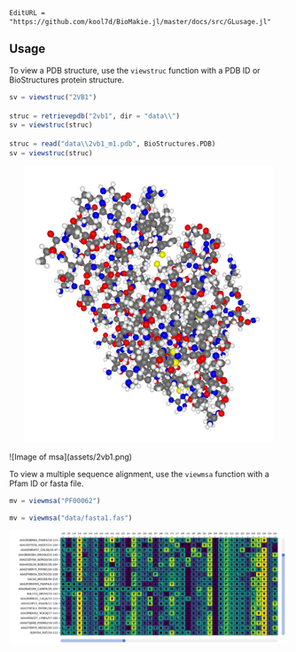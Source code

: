 ```@meta
EditURL = "https://github.com/kool7d/BioMakie.jl/master/docs/src/GLusage.jl"
```

## Usage

To view a PDB structure, use the `viewstruc` function with a PDB ID or BioStructures protein structure.
```julia
sv = viewstruc("2VB1")

struc = retrievepdb("2vb1", dir = "data\\")
sv = viewstruc(struc)

struc = read("data\\2vb1_m1.pdb", BioStructures.PDB)
sv = viewstruc(struc)
```
<p align="center">
  <img width="450" height="500" src="assets/2vb1.png">
</p>
![Image of msa](assets/2vb1.png)

To view a multiple sequence alignment, use the `viewmsa` function with a Pfam ID or fasta file.
```julia
mv = viewmsa("PF00062")
```
```julia
mv = viewmsa("data/fasta1.fas")
```
![Image of msa](assets/pf00062.png)
